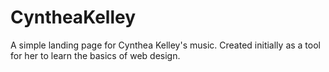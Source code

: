 # CyntheaKelley
A simple landing page for Cynthea Kelley's music. Created initially as a tool for her to learn the basics of web design.
